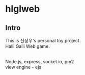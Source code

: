 # hlglweb
## Intro
 This is 신상우's personal toy project.<br/>
 Halli Galli Web game.<br/><br/>
 
 Node.js, express, socket.io, pm2<br/>
 view engine - ejs

